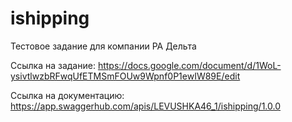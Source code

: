 # ishipping
Тестовое задание для компании РА Дельта

Ссылка на задание:
https://docs.google.com/document/d/1WoL-ysivtlwzbRFwqUfETMSmFOUw9Wpnf0P1ewIW89E/edit

Ссылка на документацию:
https://app.swaggerhub.com/apis/LEVUSHKA46_1/ishipping/1.0.0

